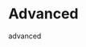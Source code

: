 # Advanced

advanced

<docmeta name="uniqueID" value="advanced550242">
<docmeta name="displayName" value="Advanced">

